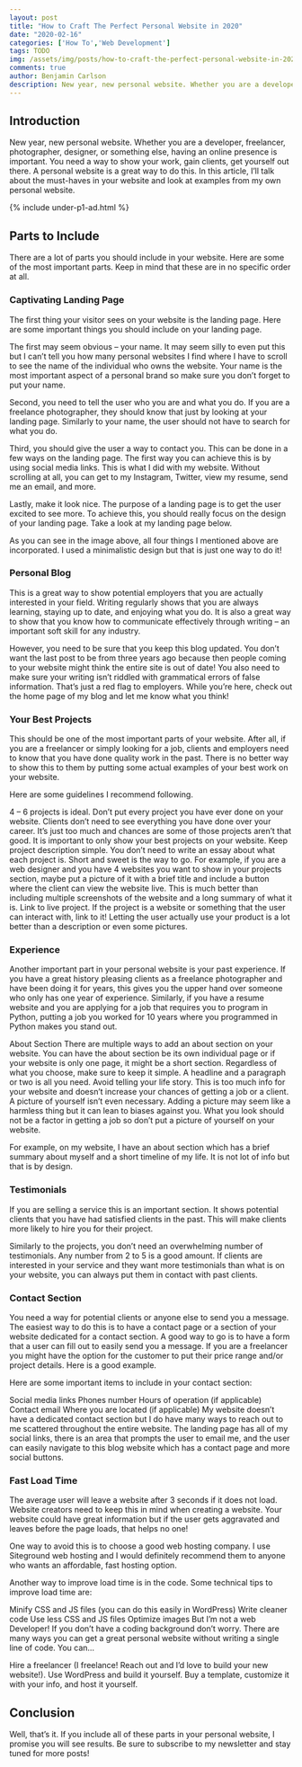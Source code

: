 ```yaml
---
layout: post
title: "How to Craft The Perfect Personal Website in 2020"
date: "2020-02-16"
categories: ['How To','Web Development']
tags: TODO
img: /assets/img/posts/how-to-craft-the-perfect-personal-website-in-2020.jpg
comments: true
author: Benjamin Carlson
description: New year, new personal website. Whether you are a developer, freelancer, photographer, designer, or something else, having an online presence is important...
---
```


## Introduction
New year, new personal website. Whether you are a developer, freelancer, photographer, designer, or something else, having an online presence is important. You need a way to show your work, gain clients, get yourself out there. A personal website is a great way to do this. In this article, I’ll talk about the must-haves in your website and look at examples from my own personal website.

{% include under-p1-ad.html %}

## Parts to Include
There are a lot of parts you should include in your website. Here are some of the most important parts. Keep in mind that these are in no specific order at all. 

### Captivating Landing Page
The first thing your visitor sees on your website is the landing page. Here are some important things you should include on your landing page.

The first may seem obvious – your name. It may seem silly to even put this but I can’t tell you how many personal websites I find where I have to scroll to see the name of the individual who owns the website. Your name is the most important aspect of a personal brand so make sure you don’t forget to put your name.

Second, you need to tell the user who you are and what you do. If you are a freelance photographer, they should know that just by looking at your landing page. Similarly to your name, the user should not have to search for what you do.

Third, you should give the user a way to contact you. This can be done in a few ways on the landing page. The first way you can achieve this is by using social media links. This is what I did with my website. Without scrolling at all, you can get to my Instagram, Twitter, view my resume, send me an email, and more.  

Lastly, make it look nice. The purpose of a landing page is to get the user excited to see more. To achieve this, you should really focus on the design of your landing page. Take a look at my landing page below.


As you can see in the image above, all four things I mentioned above are incorporated. I used a minimalistic design but that is just one way to do it!

### Personal Blog
This is a great way to show potential employers that you are actually interested in your field. Writing regularly shows that you are always learning, staying up to date, and enjoying what you do. It is also a great way to show that you know how to communicate effectively through writing – an important soft skill for any industry. 

However, you need to be sure that you keep this blog updated. You don’t want the last post to be from three years ago because then people coming to your website might think the entire site is out of date! You also need to make sure your writing isn’t riddled with grammatical errors of false information. That’s just a red flag to employers. While you’re here, check out the home page of my blog and let me know what you think!

### Your Best Projects
This should be one of the most important parts of your website. After all, if you are a freelancer or simply looking for a job, clients and employers need to know that you have done quality work in the past. There is no better way to show this to them by putting some actual examples of your best work on your website. 

Here are some guidelines I recommend following.

4 – 6 projects is ideal. Don’t put every project you have ever done on your website. Clients don’t need to see everything you have done over your career. It’s just too much and chances are some of those projects aren’t that good. It is important to only show your best projects on your website.
Keep project description simple. You don’t need to write an essay about what each project is. Short and sweet is the way to go. For example, if you are a web designer and you have 4 websites you want to show in your projects section, maybe put a picture of it with a brief title and include a button where the client can view the website live. This is much better than including multiple screenshots of the website and a long summary of what it is.
Link to live project. If the project is a website or something that the user can interact with, link to it! Letting the user actually use your product is a lot better than a description or even some pictures.

### Experience
Another important part in your personal website is your past experience. If you have a great history pleasing clients as a freelance photographer and have been doing it for years, this gives you the upper hand over someone who only has one year of experience. Similarly, if you have a resume website and you are applying for a job that requires you to program in Python, putting a job you worked for 10 years where you programmed in Python makes you stand out.

About Section
There are multiple ways to add an about section on your website. You can have the about section be its own individual page or if your website is only one page, it might be a short section. Regardless of what you choose, make sure to keep it simple. A headline and a paragraph or two is all you need. Avoid telling your life story. This is too much info for your website and doesn’t increase your chances of getting a job or a client. A picture of yourself isn’t even necessary. Adding a picture may seem like a harmless thing but it can lean to biases against you. What you look should not be a factor in getting a job so don’t put a picture of yourself on your website.

For example, on my website, I have an about section which has a brief summary about myself and a short timeline of my life. It is not lot of info but that is by design.


### Testimonials
If you are selling a service this is an important section. It shows potential clients that you have had satisfied clients in the past. This will make clients more likely to hire you for their project.

Similarly to the projects, you don’t need an overwhelming number of testimonials. Any number from 2 to 5 is a good amount. If clients are interested in your service and they want more testimonials than what is on your website, you can always put them in contact with past clients.

### Contact Section
You need a way for potential clients or anyone else to send you a message. The easiest way to do this is to have a contact page or a section of your website dedicated for a contact section. A good way to go is to have a form that a user can fill out to easily send you a message. If you are a freelancer you might have the option for the customer to put their price range and/or project details. Here is a good example.

Here are some important items to include in your contact section:

Social media links
Phones number
Hours of operation (if applicable)
Contact email
Where you are located (if applicable)
My website doesn’t have a dedicated contact section but I do have many ways to reach out to me scattered throughout the entire website. The landing page has all of my social links, there is an area that prompts the user to email me, and the user can easily navigate to this blog website which has a contact page and more social buttons.

### Fast Load Time
The average user will leave a website after 3 seconds if it does not load. Website creators need to keep this in mind when creating a website. Your website could have great information but if the user gets aggravated and leaves before the page loads, that helps no one!

One way to avoid this is to choose a good web hosting company. I use Siteground web hosting and I would definitely recommend them to anyone who wants an affordable, fast hosting option.

Another way to improve load time is in the code. Some technical tips to improve load time are:

Minify CSS and JS files (you can do this easily in WordPress)
Write cleaner code
Use less CSS and JS files
Optimize images
But I’m not a web Developer!
If you don’t have a coding background don’t worry. There are many ways you can get a great personal website without writing a single line of code. You can…

Hire a freelancer (I freelance! Reach out and I’d love to build your new website!).
Use WordPress and build it yourself.
Buy a template, customize it with your info, and host it yourself.

## Conclusion
Well, that’s it. If you include all of these parts in your personal website, I promise you will see results. Be sure to subscribe to my newsletter and stay tuned for more posts!